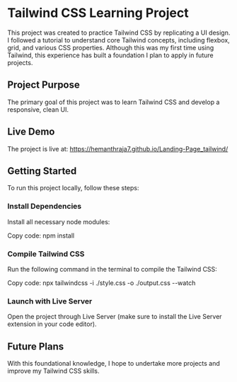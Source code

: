 # Tailwind CSS Learning Project
This project was created to practice Tailwind CSS by replicating a UI design. I followed a tutorial to understand core Tailwind concepts, including flexbox, grid, and various CSS properties. Although this was my first time using Tailwind, this experience has built a foundation I plan to apply in future projects.

## Project Purpose
The primary goal of this project was to learn Tailwind CSS and develop a responsive, clean UI.

## Live Demo
The project is live at: https://hemanthraja7.github.io/Landing-Page_tailwind/

## Getting Started
To run this project locally, follow these steps:

### Install Dependencies

Install all necessary node modules:

Copy code: npm install

### Compile Tailwind CSS

Run the following command in the terminal to compile the Tailwind CSS:

Copy code: npx tailwindcss -i ./style.css -o ./output.css --watch

### Launch with Live Server

Open the project through Live Server (make sure to install the Live Server extension in your code editor).

## Future Plans

With this foundational knowledge, I hope to undertake more projects and improve my Tailwind CSS skills.
